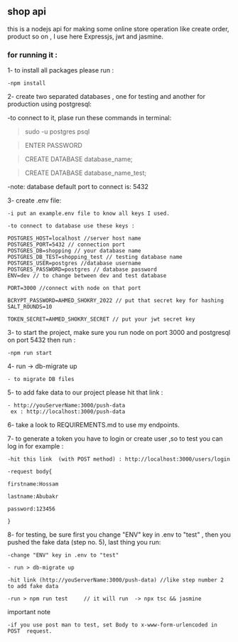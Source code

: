 
## shop api

this is a nodejs api for making some online store operation like create order, product so on , I use here Expressjs, jwt and jasmine.

### for running it : 
1- to install all packages please run :
 
    -npm install
     
2- create two separated databases , one for testing and another for production using postgresql:

-to connect to it, plase run these commands in terminal:

>sudo -u postgres psql

> ENTER PASSWORD

>CREATE DATABASE database_name;

>CREATE DATABASE database_name_test;

-note: database default port to connect is: 5432 
       
3- create .env file:

    -i put an example.env file to know all keys I used.
    
    -to connect to database use these keys :
    
    POSTGRES_HOST=localhost //server host name
    POSTGRES_PORT=5432 // connection port
    POSTGRES_DB=shopping // your database name
    POSTGRES_DB_TEST=shopping_test // testing database name
    POSTGRES_USER=postgres //database username
    POSTGRES_PASSWORD=postgres // database password
    ENV=dev // to change between dev and test database
    
    PORT=3000 //connect with node on that port
   
    BCRYPT_PASSWORD=AHMED_SHOKRY_2022 // put that secret key for hashing
    SALT_ROUNDS=10 
    
    TOKEN_SECRET=AHMED_SHOKRY_SECRET // put your jwt secret key

3- to start the project, make sure you run node on port 3000 and postgresql on port 5432 then run :

    -npm run start


4- run -> db-migrate up

    - to migrate DB files

5- to add fake data to our project please  hit that link :

    - http://youServerName:3000/push-data 
     ex : http://localhost:3000/push-data

6- take a look to REQUIREMENTS.md to use my endpoints.

7- to generate a token you have to login or create user ,so to test you can log in for example : 

    -hit this link  (with POST method) : http://localhost:3000/users/login 
 
    -request body{ 
 
    firstname:Hossam
 
    lastname:Abubakr
 
    password:123456
 
    }
    
8- for testing, be sure first you change "ENV" key in .env to "test" , then  you pushed the fake data (step no. 5), last thing you run: 

    -change "ENV" key in .env to "test"
    
    - run > db-migrate up
    
    -hit link (http://youServerName:3000/push-data) //like step number 2 to add fake data
    
    -run > npm run test     // it will run  -> npx tsc && jasmine
    
important note 

    -if you use post man to test, set Body to x-www-form-urlencoded in POST  request.